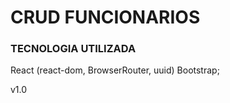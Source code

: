 # CRUD FUNCIONARIOS

### TECNOLOGIA UTILIZADA

React (react-dom, BrowserRouter, uuid) Bootstrap;

v1.0
